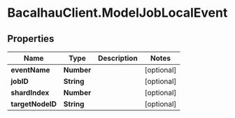 # BacalhauClient.ModelJobLocalEvent

## Properties
Name | Type | Description | Notes
------------ | ------------- | ------------- | -------------
**eventName** | **Number** |  | [optional] 
**jobID** | **String** |  | [optional] 
**shardIndex** | **Number** |  | [optional] 
**targetNodeID** | **String** |  | [optional] 
